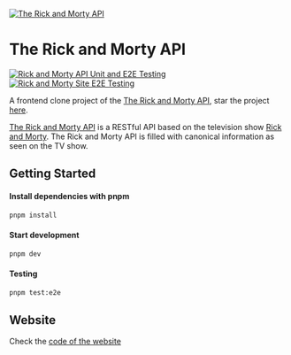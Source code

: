 [![The Rick and Morty API](https://repository-images.githubusercontent.com/120371205/b6740400-92d4-11ea-8a13-d5f6e0558e9b)](https://therickandmortyapi.vercel.app)

# The Rick and Morty API

[![Rick and Morty API Unit and E2E Testing](https://github.com/iswilljr/rick-and-morty-api/actions/workflows/rest.yml/badge.svg)](https://github.com/iswilljr/rick-and-morty-api/actions/workflows/rest.yml)
[![Rick and Morty Site E2E Testing](https://github.com/iswilljr/rick-and-morty-site-qwik/actions/workflows/test.yml/badge.svg)](https://github.com/iswilljr/rick-and-morty-site-qwik/actions/workflows/test.yml)

A frontend clone project of the [The Rick and Morty API](https://rickandmortyapi.com), star the project [here](https://github.com/afuh/rick-and-morty-api).

[The Rick and Morty API](https://therickandmortyapi.vercel.app) is a RESTful API based on the television show [Rick and Morty](https://www.adultswim.com/videos/rick-and-morty). The Rick and Morty API is filled with canonical information as seen on the TV show.

## Getting Started

#### Install dependencies with pnpm

```bash
pnpm install
```

#### Start development

```bash
pnpm dev
```

#### Testing

```bash
pnpm test:e2e
```

## Website

Check the [code of the website](https://github.com/iswilljr/rick-and-morty-site)
